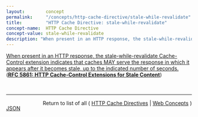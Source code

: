 ```yaml
---
layout:        concept
permalink:     "/concepts/http-cache-directive/stale-while-revalidate"
title:         "HTTP Cache Directive: stale-while-revalidate"
concept-name:  HTTP Cache Directive
concept-value: stale-while-revalidate
description: "When present in an HTTP response, the stale-while-revalidate Cache-Control extension indicates that caches MAY serve the response in which it appears after it becomes stale, up to the indicated number of seconds."
---
```


[When present in an HTTP response, the stale-while-revalidate Cache-Control extension indicates that caches MAY serve the response in which it appears after it becomes stale, up to the indicated number of seconds.](https://datatracker.ietf.org/doc/html/rfc5861#section-3 "Read documentation for HTTP Cache Directive &#34;stale-while-revalidate&#34;") (**[RFC 5861: HTTP Cache-Control Extensions for Stale Content](/specs/IETF/RFC/5861 "This document defines two independent HTTP Cache-Control extensions that allow control over the use of stale responses by caches.")**)

<br/>
<hr/>

<p style="float : left"><a href="./stale-while-revalidate.json" title="JSON representing this particular Web Concept value">JSON</a></p>
<p style="text-align: right">Return to list of all ( <a href="../http-cache-directive/">HTTP Cache Directives</a> | <a href="../">Web Concepts</a> )</p>
